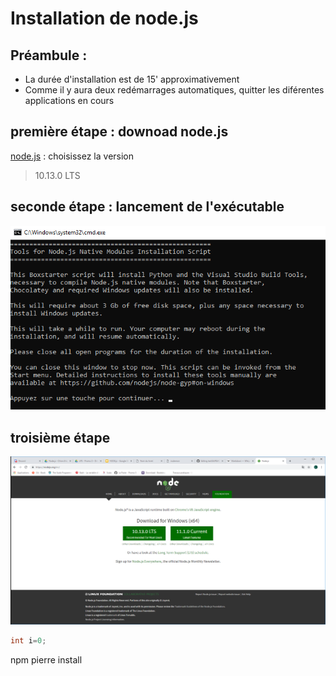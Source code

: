 # Installation de node.js
## Préambule :
* La durée d'installation est de 15' approximativement
* Comme il y aura deux redémarrages automatiques, quitter les diférentes applications en cours

## première étape : downoad node.js
[node.js](https://nodejs.org/en/) : choisissez la version 
> 10.13.0 LTS

## seconde étape : lancement de l'exécutable
![image](lancementInstall.png)

## troisième étape
![image](nodejsDownload.png)

```java
int i=0;
```
npm pierre install


